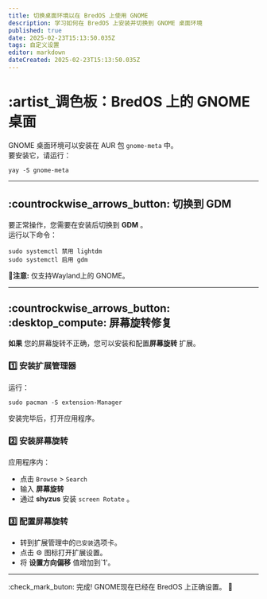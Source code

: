 ```yaml
---
title: 切换桌面环境以在 BredOS 上使用 GNOME
description: 学习如何在 BredOS 上安装并切换到 GNOME 桌面环境
published: true
date: 2025-02-23T15:13:50.035Z
tags: 自定义设置
editor: markdown
dateCreated: 2025-02-23T15:13:50.035Z
---
```


# :artist_调色板：BredOS 上的 GNOME 桌面

GNOME 桌面环境可以安装在 AUR 包 `gnome-meta` 中。\
要安装它，请运行：

```
yay -S gnome-meta
```

---

## :countrockwise_arrows_button: 切换到 GDM

要正常操作，您需要在安装后切换到 **GDM** 。\
运行以下命令：

```
sudo systemctl 禁用 lightdm
sudo systemctl 启用 gdm
```

📝**注意:** 仅支持Wayland上的 GNOME。

---

## :countrockwise_arrows_button: :desktop_compute: 屏幕旋转修复

**如果** 您的屏幕旋转不正确，您可以安装和配置**屏幕旋转** 扩展。

### 1️⃣ 安装扩展管理器

运行：

```
sudo pacman -S extension-Manager
```

安装完毕后，打开应用程序。

### 2️⃣ 安装屏幕旋转

应用程序内：

- 点击 `Browse` > `Search`
- 输入 **屏幕旋转**
- 通过 **shyzus** 安装 `screen Rotate` 。

### 3️⃣ 配置屏幕旋转

- 转到扩展管理中的`已安装`选项卡。
- 点击 ⚙️ 图标打开扩展设置。
- 将 **设置方向偏移** 值增加到\`1'。

---

:check_mark_buton: 完成! GNOME现在已经在 BredOS 上正确设置。 🚀
